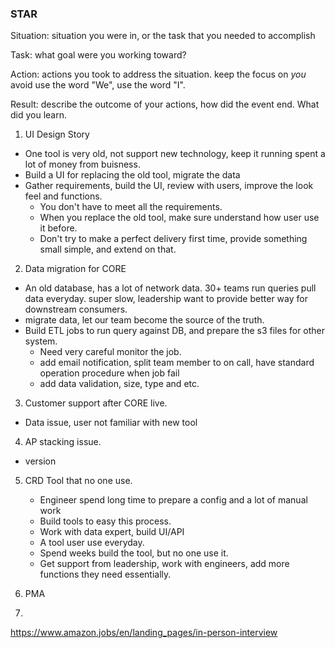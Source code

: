 ### STAR

Situation: situation you were in, or the task that you needed to accomplish

Task: what goal were you working toward?

Action: actions you took to address the situation. keep the focus on *you* avoid use the word "We", use the word "I". 

Result: describe the outcome of your actions, how did the event end. What did you learn. 

1. UI Design Story
  - One tool is very old, not support new technology, keep it running spent a lot of money from buisness.
  - Build a UI for replacing the old tool, migrate the data
  - Gather requirements, build the UI, review with users, improve the look feel and functions. 
    - You don't have to meet all the requirements. 
    - When you replace the old tool, make sure understand how user use it before.
    - Don't try to make a perfect delivery first time, provide something small simple, and extend on that.
  
2. Data migration for CORE
  - An old database, has a lot of network data. 30+ teams run queries pull data everyday. super slow, leadership want to provide better way for downstream consumers.
  - migrate data, let our team become the source of the truth. 
  - Build ETL jobs to run query against DB, and prepare the s3 files for other system.
    - Need very careful monitor the job.
    - add email notification, split team member to on call, have standard operation procedure when job fail
    - add data validation, size, type and etc. 
    
3. Customer support after CORE live.
  - Data issue, user not familiar with new tool
 
 
4. AP stacking issue.
  - version
  

5. CRD Tool that no one use. 
   - Engineer spend long time to prepare a config and a lot of manual work
   - Build tools to easy this process.
   - Work with data expert, build UI/API 
    - A tool user use everyday. 
    - Spend weeks build the tool, but no one use it.
    - Get support from leadership, work with engineers, add more functions they need essentially. 
  
4. PMA

5. 

https://www.amazon.jobs/en/landing_pages/in-person-interview

